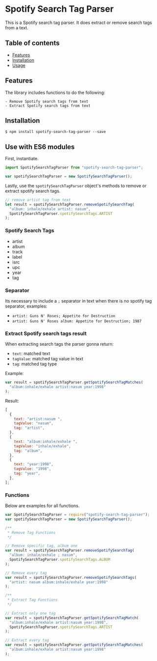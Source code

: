 # Spotify Search Tag Parser

This is a Spotify search tag parser. It does extract or remove search tags from a text.

## Table of contents

- [Features](#features)
- [Installation](#installation)
- [Usage](#usage)

## Features

The library includes functions to do the following:

    - Remove Spotify search tags from text
    - Extract Spotify search tags from text

## Installation

    $ npm install spotify-search-tag-parser --save

## Use with ES6 modules

First, instantiate.

```javascript
import SpotifySearchTagParser from "spotify-search-tag-parser";

var spotifySearchTagParser = new SpotifySearchTagParser();
```

Lastly, use the `spotifySearchTagParser` object's methods to remove or extract spotify search tags.

```javascript
// remove artist tag from text
let result = spotifySearchTagParser.removeSpotifySearchTag(
  "album: inhale/exhale artist: nasum",
  SpotifySearchTagParser.spotifySearchTags.ARTIST
);
```

### Spotify Search Tags

- artist
- album
- track
- label
- isrc
- upc
- year
- tag

### Separator

Its necessary to include a `;` separator in text when there is no spotify tag separator, examples:

- `artist: Guns N' Roses; Appetite for Destruction`
- `artist: Guns N' Roses album: Appetite for Destruction; 1987`

### Extract Spotify search tags result

When extracting search tags the parser gonna return:

- `text`: matched text
- `tagValue`: matched tag value in text
- `tag`: matched tag type

Example:

```javascript
var result = spotifySearchTagParser.getSpotifySearchTagMatches(
  "album:inhale/exhale artist:nasum year:1998"
);
```

Result:

```javascript
[
  {
    text: "artist:nasum ",
    tagValue: "nasum",
    tag: "artist",
  },
  {
    text: "album:inhale/exhale ",
    tagValue: "inhale/exhale",
    tag: "album",
  },
  {
    text: "year:1998",
    tagValue: "1998",
    tag: "year",
  },
];
```

### Functions

Below are examples for all functions.

```javascript
var SpotifySearchTagParser = require("spotify-search-tag-parser");
var spotifySearchTagParser = new SpotifySearchTagParser();

/**
 * Remove Tag Functions
 */

// Remove specific tag, album one
var result = spotifySearchTagParser.removeSpotifySearchTag(
  "album: inhale/exhale ; nasum",
  SpotifySearchTagParser.spotifySearchTags.ALBUM
);

// Remove every tag
var result = spotifySearchTagParser.removeSpotifySearchTags(
  "artist: nasum album:inhale/exhale year:1998"
);

/**
 * Extract Tag Functions
 */

// Extract only one tag
var result = spotifySearchTagParser.getSpotifySearchTagMatch(
  "album:inhale/exhale artist:nasum year:1998",
  SpotifySearchTagParser.spotifySearchTags.ARTIST
);

// Extract every tag
var result = spotifySearchTagParser.getSpotifySearchTagMatches(
  "album:inhale/exhale artist:nasum year:1998"
);
```
